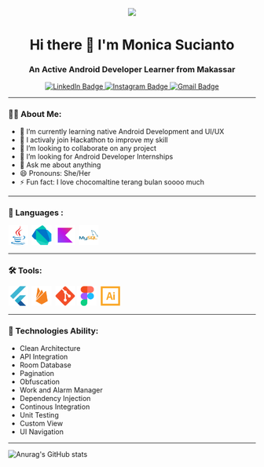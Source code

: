 

<div id="header" align="center">
  <img src="https://media.giphy.com/media/M9gbBd9nbDrOTu1Mqx/giphy.gif" width="100"/>
  <h1>Hi there 👋 I'm Monica Sucianto</h1>
   <h3>An Active Android Developer Learner from Makassar</h1>
  <div id="badges">
  <a href="https://www.linkedin.com/in/monica-sucianto-81476b219/">
    <img src="https://img.shields.io/badge/LinkedIn-blue?style=for-the-badge&logo=linkedin&logoColor=white" alt="LinkedIn Badge"/>
  </a>
  <a href="https://www.instagram.com/xterangbulan/">
    <img src="https://img.shields.io/badge/Instagram-red?style=for-the-badge&logo=instagram&logoColor=white" alt="Instagram Badge"/>
  </a>
  <a href="monicasucianto123@gmail.com">
    <img src="https://img.shields.io/badge/Gmail-blue?style=for-the-badge&logo=gmail&logoColor=white" alt="Gmail Badge"/>
  </a>
</div>
</div>

---

### :raising_hand_woman: About Me:
- 🔭 I’m currently learning native Android Development and UI/UX
- 🌱 I activaly join Hackathon to improve my skill
- 👯 I’m looking to collaborate on any project
- 🤔 I’m looking for Android Developer Internships
- 💬 Ask me about anything
- 😄 Pronouns: She/Her
- ⚡ Fun fact: I love chocomaltine terang bulan soooo much

---

### :bookmark_tabs: Languages :
<div>
  <img src="https://github.com/devicons/devicon/blob/master/icons/java/java-original.svg" title="Java" alt="Java" width="40" height="40"/>&nbsp;
  <img src="https://github.com/devicons/devicon/blob/master/icons/dart/dart-original.svg" title="Dart" alt="Dart" width="40" height="40"/>&nbsp;
  <img src="https://github.com/devicons/devicon/blob/master/icons/kotlin/kotlin-original.svg" title="Kotlin" alt="Kotlin" width="40" height="40"/>&nbsp;
   <img src="https://github.com/devicons/devicon/blob/master/icons/mysql/mysql-original-wordmark.svg" title="MySQL"  alt="MySQL" width="40" height="40"/>&nbsp;
</div>

---

### :hammer_and_wrench: Tools:
<div>
  <img src="https://github.com/devicons/devicon/blob/master/icons/flutter/flutter-original.svg" title="Flutter" alt="Flutter" width="40" height="40"/>&nbsp;
  <img src="https://github.com/devicons/devicon/blob/master/icons/firebase/firebase-plain.svg" title="Firebase" alt="Firebase" width="40" height="40"/>&nbsp;
  <img src="https://github.com/devicons/devicon/blob/master/icons/git/git-original.svg" title="Git" **alt="Git" width="40" height="40"/>
  <img src="https://github.com/devicons/devicon/blob/master/icons/figma/figma-original.svg" title="Figma" alt="Figma" width="40" height="40"/>&nbsp;
  <img src="https://github.com/devicons/devicon/blob/master/icons/illustrator/illustrator-line.svg" title="Adobe Illustrator" alt="Adobe Illustrator" width="40" height="40"/>&nbsp;
</div>

---

### :notebook: Technologies Ability:
- Clean Architecture
- API Integration
- Room Database
- Pagination
- Obfuscation
- Work and Alarm Manager
- Dependency Injection
- Continous Integration
- Unit Testing
- Custom View
- UI Navigation

---

![Anurag's GitHub stats](https://github-readme-stats.vercel.app/api?username=Monica255&show_icons=true&theme=radical)

